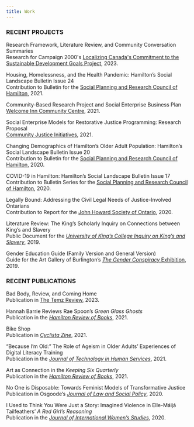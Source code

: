 ```yaml
---
title: Work
---
```

### RECENT PROJECTS

R﻿esearch Framework, Literature Review, and Community Conversation Summaries<br/> R﻿esearch for Campaign 2000's [Localizing Canada's Commitment to the Sustainable Development Goals Project](https://sdg.campaign2000.ca/our-work/research/), 2023.

Housing, Homelessness, and the Health Pandemic: Hamilton’s Social Landscape Bulletin Issue 24<br/>
Contribution to Bulletin for the [Social Planning and Research Council of Hamilton](https://www.sprc.hamilton.on.ca/2016/09/hamilton-social-landscape/), 2021.

Community-Based Research Project and Social Enterprise Business Plan<br/>
[Welcome Inn Community Centre](https://welcomeinn.ca/new-horizons-update-reopening-with-a-cafe/), 2021.

Social Enterprise Models for Restorative Justice Programming: Research Proposal<br/>
[Community Justice Initiatives](https://cjiwr.com/), 2021.

Changing Demographics of Hamilton’s Older Adult Population: Hamilton’s Social Landscape Bulletin Issue 20<br/>
Contribution to Bulletin for the [Social Planning and Research Council of Hamilton](https://www.sprc.hamilton.on.ca/wp-content/uploads/2020/11/SPRC-Hamilton-Social-Landscape-Older-Adults-November-2020.pdf), 2020.

COVID-19 in Hamilton: Hamilton’s Social Landscape Bulletin Issue 17<br/>
Contribution to Bulletin Series for the [Social Planning and Research Council of Hamilton](https://www.sprc.hamilton.on.ca/2016/09/hamilton-social-landscape/), 2020.

Legally Bound: Addressing the Civil Legal Needs of Justice-Involved Ontarians<br/>
Contribution to Report for the [John Howard Society of Ontario](https://johnhoward.on.ca/wp-content/uploads/2020/07/Legally-Bound-The-Civil-Legal-Needs-of-Justice-Involved-Populations.pdf), 2020.

Literature Review: The King’s Scholarly Inquiry on Connections between King’s and Slavery<br/>
Public Document for the *[University of King’s College Inquiry on King’s and Slavery](https://ukings.ca/administration/public-documents/slavery-scholarly-inquiry/academic-research/)*, 2019.

Gender Education Guide (Family Version and General Version)<br/>
Guide for the Art Gallery of Burlington’s [*The Gender Conspiracy* Exhibition](https://agb.life/visit/exhibitions/the-gender-conspiracy), 2019.

### RECENT PUBLICATIONS

B﻿ad Body, Review, and Coming Home\
P﻿ublication in [The Temz Review](https://www.thetemzreview.com/barrie.html), 2023.

Hannah Barrie Reviews Rae Spoon’s *Green Glass Ghosts*<br/>
Publication in the *[Hamilton Review of Books](http://hamiltonreviewofbooks.com/blog/2021/11/30/hannah-barrie-reviews-rae-spoons-green-glass-ghosts)*, 2021.

Bike Shop<br/>
Publication in *[Cyclista Zine](https://www.cyclistazine.com/shop/p/emodiy-disruption-cyclista-zine-issue-5)*, 2021.

“Because I’m Old:” The Role of Ageism in Older Adults’ Experiences of Digital Literacy Training<br/>
Publication in the *[Journal of Technology in Human Services](https://www.tandfonline.com/doi/full/10.1080/15228835.2021.1962477)*, 2021.

Art as Connection in the *Keeping Six Quarterly*<br/>
Publication in the *[Hamilton Review of Books](http://hamiltonreviewofbooks.com/blog/2021/05/19/art-as-connection-in-the-keeping-six-quarterly)*, 2021.

No One is Disposable: Towards Feminist Models of Transformative Justice<br/>
Publication in Osgoode’s *[Journal of Law and Social Policy](https://digitalcommons.osgoode.yorku.ca/jlsp/vol33/iss1/4/)*, 2020.

I Used to Think You Were Just a Story: Imagined Violence in Elle-Máijá Tailfeathers’ *A Red Girl’s Reasoning*<br/>
Publication in the *[Journal of International Women’s Studies](https://vc.bridgew.edu/jiws/vol21/iss7/9/)*, 2020.